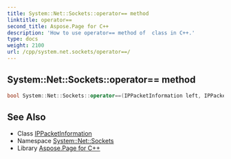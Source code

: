 ```yaml
---
title: System::Net::Sockets::operator== method
linktitle: operator==
second_title: Aspose.Page for C++
description: 'How to use operator== method of  class in C++.'
type: docs
weight: 2100
url: /cpp/system.net.sockets/operator==/
---
```

## System::Net::Sockets::operator== method




```cpp
bool System::Net::Sockets::operator==(IPPacketInformation left, IPPacketInformation right)
```

## See Also

* Class [IPPacketInformation](../ippacketinformation/)
* Namespace [System::Net::Sockets](../)
* Library [Aspose.Page for C++](../../)
